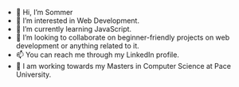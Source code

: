 - 👋 Hi, I’m Sommer
- 👀 I’m interested in Web Development.
- 🌱 I’m currently learning JavaScript.
- 💞️ I’m looking to collaborate on beginner-friendly projects on web development or anything related to it.
- 📫 You can reach me through my LinkedIn profile.
- 📕 I am working towards my Masters in Computer Science at Pace University.
  <!---
8AngelWings8/8AngelWings8 is a ✨ special ✨ repository because its `README.md` (this file) appears on your GitHub profile.
You can click the Preview link to take a look at your changes.
--->
